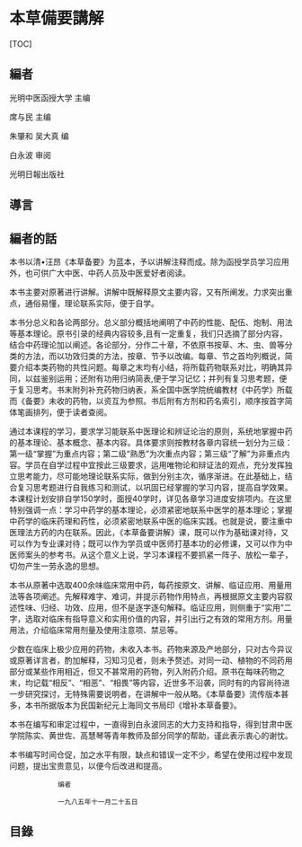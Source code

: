 # 本草備要講解

[TOC]

## 編者

光明中医函授大学  主编

席与民  主编

朱肇和  吴大真  编

白永波  审阅

光明日報出版社

## 導言



## 編者的話

本书以清•汪昂《本草备要》为蓝本，予以讲解注释而成。除为函授学员学习应用外，也可供广大中医、中药人员及中医爱好者阅读。

本书主要对原著进行讲解。讲解中既解释原文主要内容，又有所阐发。力求突出重点，通俗易懂，理论联系实际，便于自学。

本书分总义和各论两部分。总义部分概括地阐明了中药的性能、配伍、炮制、用法等基本理论。原书引录的经典内容较多,且有一定重复，我们只选摘了部分内容，结合中药理论加以阐述。各论部分，分作二十章，不依原书按草、木、虫、兽等分类的方法，而以功效归类的方法，按章、节予以改编。每章、节之首均列概说，简要介绍本类药物的共性问题。每章之末均有小结，将所载药物联系对比，明确其异同，以兹鉴别运用；还附有功用归纳简表,便于学习记忆；并列有复习思考题，便于复习思考。书末附列补充药物归纳表，系全国中医学院统编教材《中药学》所载而《备要》未收的药物，以资互为参照。书后附有方剂和药名索引，顺序按首字简体笔画排列，便于读者查阅。

通过本课程的学习，要求学习能联系中医理论和辨证论治的原则，系统地掌握中药的基本理论、基本概念、基本内容。具体要求则按教材各章内容统一划分为三级：第一级“掌握”为重点内容；第二级“熟悉”为次重点内容；第三级“了解”为非重点内容。学员在自学过程中宜按此三级要求，运用唯物论和辩证法的观点，充分发挥独立思考能力，尽可能地理论联系实际，做到分别主次，循序渐进。在此基础上，结合复习思考题进行自我练习和测试，以巩固已经掌握的学习内容，提高自学效果。本课程计划安排自学150学时，面授40学时，详见各章学习进度安排项内。在这里特别强调一点：学习中药学的基本理论，必须紧密地联系中医学的基本理论；掌握中药学的临床药理和药性，必须紧密地联系中医的临床实践。也就是说，要注重中医理法方药的内在联系。因此，《本草备要讲解》课，既可以作为基础课对待，又可以作为专业课对待；既可以作为学员或中医师打基本功的必修课，又可以作为中医师案头的参考书。从这个意义上说，学习本课程不要抓紧一阵子、放松一辈子，切勿产生一劳永逸的思想。

本书从原著中选取400余味临床常用中药，每药按原文、讲解、临证应用、用量用法等各项阐述。先解释难字、难词，并提示药物作用特点，再根据原文主要内容叙述性味、归经、功效、应用，但不是逐字逐句解释。临证应用，则侧重于“实用”二字，选取对临床有指导意义和实用价值的内容，并引出行之有效的常用方剂。用量用法，介绍临床常用剂量及使用注意项、禁忌等。

少数在临床上极少应用的药物，未收入本书。药物来源及产地部分，只对古今异议或原著详言者，酌加解释，习知习见者，则未予赘述。对同一动、植物的不同药用部分或某些作用相近，但又不甚常用的药物，列入附药介绍。原书在每味药物之末，均记载“相反”、“相恶”、“相畏”等内容，近世多不沿袭，同时有的内容尚待进一步研究探讨，无特殊需要说明者，在讲解中一般从略。《本草备要》流传版本甚多，本书所据版本为民国新纪元上海同文书局印《增补本草备要》。

本书在编写和审定过程中，一直得到白永波同志的大力支持和指导，得到甘肃中医学院陈实、黄世佐、高慧琴等青年教师及部分同学的帮助，谨此表示衷心的谢忱。	

本书编写时间仓促，加之水平有限，缺点和错误一定不少，希望在使用过程中发现问题，提出宝贵意见，以便今后改进和提高。	

				编者

				一九八五年十一月二十五日

## 目錄

